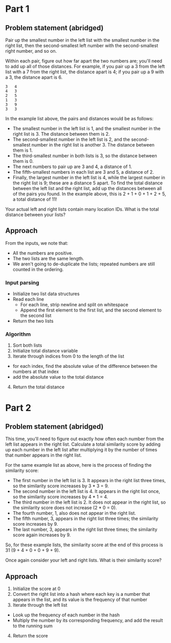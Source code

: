 # Part 1

## Problem statement (abridged)

Pair up the smallest number in the left list with the smallest number in the right list, then the second-smallest left number with the second-smallest right number, and so on.

Within each pair, figure out how far apart the two numbers are; you'll need to add up all of those distances. For example, if you pair up a 3 from the left list with a 7 from the right list, the distance apart is 4; if you pair up a 9 with a 3, the distance apart is 6.

```
3   4
4   3
2   5
1   3
3   9
3   3
```

In the example list above, the pairs and distances would be as follows:

- The smallest number in the left list is 1, and the smallest number in the right list is 3. The distance between them is 2.
- The second-smallest number in the left list is 2, and the second-smallest number in the right list is another 3. The distance between them is 1.
- The third-smallest number in both lists is 3, so the distance between them is 0.
- The next numbers to pair up are 3 and 4, a distance of 1.
- The fifth-smallest numbers in each list are 3 and 5, a distance of 2.
- Finally, the largest number in the left list is 4, while the largest number in the right list is 9; these are a distance 5 apart.
To find the total distance between the left list and the right list, add up the distances between all of the pairs you found. In the example above, this is 2 + 1 + 0 + 1 + 2 + 5, a total distance of 11!

Your actual left and right lists contain many location IDs. What is the total distance between your lists?

## Approach

From the inputs, we note that:
- All the numbers are positive.
- The two lists are the same length.
- We aren't going to de-duplicate the lists; repeated numbers are still counted in the ordering.

### Input parsing

- Initialize two list data structures
- Read each line
  - For each line, strip newline and split on whitespace
  - Append the first element to the first list, and the second element to the second list
- Return the two lists

### Algorithm

1. Sort both lists
2. Initialize total distance variable
3. Iterate through indices from 0 to the length of the list
  - for each index, find the absolute value of the difference between the numbers at that index
  - add the absolute value to the total distance
4. Return the total distance


# Part 2

## Problem statement (abridged)

This time, you'll need to figure out exactly how often each number from the left list appears in the right list. Calculate a total similarity score by adding up each number in the left list after multiplying it by the number of times that number appears in the right list.

For the same example list as above, here is the process of finding the similarity score:

- The first number in the left list is 3. It appears in the right list three times, so the similarity score increases by 3 * 3 = 9.
- The second number in the left list is 4. It appears in the right list once, so the similarity score increases by 4 * 1 = 4.
- The third number in the left list is 2. It does not appear in the right list, so the similarity score does not increase (2 * 0 = 0).
- The fourth number, 1, also does not appear in the right list.
- The fifth number, 3, appears in the right list three times; the similarity score increases by 9.
- The last number, 3, appears in the right list three times; the similarity score again increases by 9.

So, for these example lists, the similarity score at the end of this process is 31 (9 + 4 + 0 + 0 + 9 + 9).

Once again consider your left and right lists. What is their similarity score?

## Approach

1. Initialize the score at 0
2. Convert the right list into a hash where each key is a number that appears in the list, and its value is the frequency of that number
3. Iterate through the left list
  - Look up the frequency of each number in the hash
  - Multiply the number by its corresponding frequency, and add the result to the running sum
4. Return the score